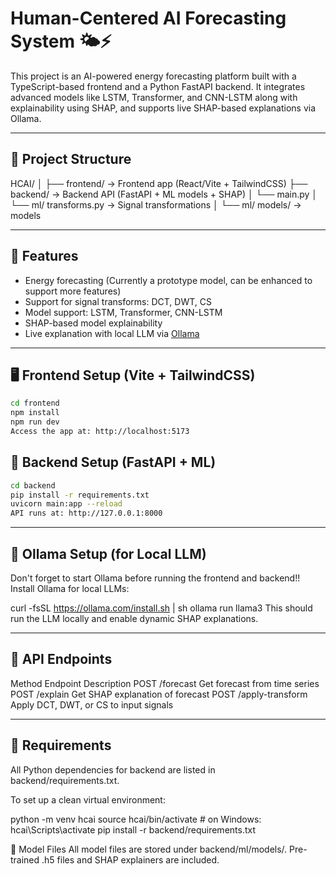 # Human-Centered AI Forecasting System 🌤️⚡

This project is an AI-powered energy forecasting platform built with a TypeScript-based frontend and a Python FastAPI backend. It integrates advanced models like LSTM, Transformer, and CNN-LSTM along with explainability using SHAP, and supports live SHAP-based explanations via Ollama.

---

## 🔧 Project Structure
HCAI/
│
├── frontend/ → Frontend app (React/Vite + TailwindCSS)
├── backend/ → Backend API (FastAPI + ML models + SHAP)
│ └── main.py
│ └── ml/ transforms.py → Signal transformations
│     └── ml/ models/ → models

---

## 🚀 Features

- Energy forecasting (Currently a prototype model, can be enhanced to support more features)
- Support for signal transforms: DCT, DWT, CS
- Model support: LSTM, Transformer, CNN-LSTM
- SHAP-based model explainability
- Live explanation with local LLM via [Ollama](https://ollama.com/)

---

## 🖥️ Frontend Setup (Vite + TailwindCSS)

```bash
cd frontend
npm install
npm run dev
Access the app at: http://localhost:5173
```

## 🧠 Backend Setup (FastAPI + ML)

```bash
cd backend
pip install -r requirements.txt
uvicorn main:app --reload
API runs at: http://127.0.0.1:8000
```

---

## 🤖 Ollama Setup (for Local LLM)
Don't forget to start Ollama before running the frontend and backend!!
Install Ollama for local LLMs:

curl -fsSL https://ollama.com/install.sh | sh
ollama run llama3
This should run the LLM locally and enable dynamic SHAP explanations.



---

## 📡 API Endpoints
Method	  Endpoint          Description
POST	    /forecast	        Get forecast from time series
POST	    /explain	        Get SHAP explanation of forecast
POST	    /apply-transform	Apply DCT, DWT, or CS to input signals


---

## 📂 Requirements
All Python dependencies for backend are listed in backend/requirements.txt.

To set up a clean virtual environment:

python -m venv hcai
source hcai/bin/activate  # on Windows: hcai\Scripts\activate
pip install -r backend/requirements.txt

🧪 Model Files
All model files are stored under backend/ml/models/. Pre-trained .h5 files and SHAP explainers are included.

